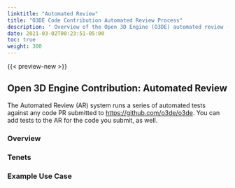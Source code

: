 ```yaml
---
linktitle: "Automated Review"
title: "O3DE Code Contribution Automated Review Process"
description: ' Overview of the Open 3D Engine (O3DE) automated review (AR) process for code contributions. '
date: 2021-03-02T00:23:51-05:00
toc: true
weight: 300
---
```


{{< preview-new >}}

## Open 3D Engine Contribution: Automated Review

The Automated Review (AR) system runs a series of automated tests against any code PR submitted to https://github.com/o3de/o3de. You can add tests to the AR for the code you submit, as well.

### Overview



### Tenets



### Example Use Case

